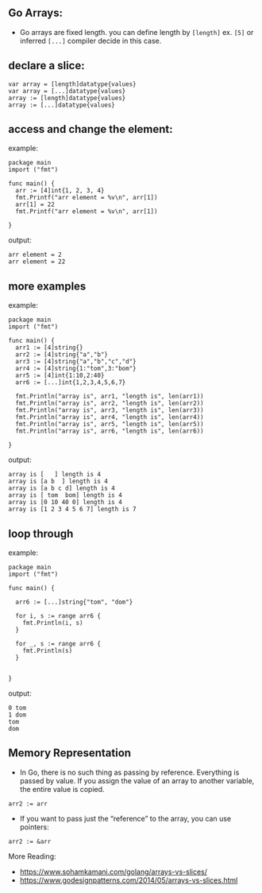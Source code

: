 ## Go Arrays:

- Go arrays are fixed length. you can define length by ```[length]``` ex. ```[5]``` or inferred ```[...]``` compiler decide in this case.

## declare a slice:
```
var array = [length]datatype{values}
var array = [...]datatype{values}
array := [length]datatype{values}
array := [...]datatype{values}
```

## access and change the element:

example:
```
package main
import ("fmt")

func main() {
  arr := [4]int{1, 2, 3, 4}
  fmt.Printf("arr element = %v\n", arr[1])
  arr[1] = 22
  fmt.Printf("arr element = %v\n", arr[1])
  
}
```

output:
```
arr element = 2
arr element = 22
```

## more examples
example:
```
package main
import ("fmt")

func main() {
  arr1 := [4]string{} 
  arr2 := [4]string{"a","b"} 
  arr3 := [4]string{"a","b","c","d"} 
  arr4 := [4]string{1:"tom",3:"bom"}
  arr5 := [4]int{1:10,2:40}
  arr6 := [...]int{1,2,3,4,5,6,7}
  
  fmt.Println("array is", arr1, "length is", len(arr1))
  fmt.Println("array is", arr2, "length is", len(arr2))
  fmt.Println("array is", arr3, "length is", len(arr3))
  fmt.Println("array is", arr4, "length is", len(arr4))
  fmt.Println("array is", arr5, "length is", len(arr5))
  fmt.Println("array is", arr6, "length is", len(arr6))
  
}
```

output:
```
array is [   ] length is 4
array is [a b  ] length is 4
array is [a b c d] length is 4
array is [ tom  bom] length is 4
array is [0 10 40 0] length is 4
array is [1 2 3 4 5 6 7] length is 7
```

## loop through
example:
```
package main
import ("fmt")

func main() {

  arr6 := [...]string{"tom", "dom"}
  
  for i, s := range arr6 {
    fmt.Println(i, s)
  }
  
  for _, s := range arr6 {
    fmt.Println(s)
  }
  
   
}
```

output:
```
0 tom
1 dom
tom
dom
```

## Memory Representation
- In Go, there is no such thing as passing by reference. Everything is passed by value. If you assign the value of an array to another variable, the entire value is copied.
```
arr2 := arr
```
- If you want to pass just the “reference” to the array, you can use pointers:
```
arr2 := &arr
```


More Reading:
- https://www.sohamkamani.com/golang/arrays-vs-slices/
- https://www.godesignpatterns.com/2014/05/arrays-vs-slices.html
